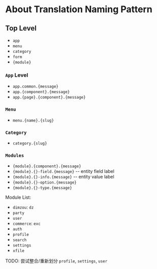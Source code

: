 # About Translation Naming Pattern

## Top Level

- `app`
- `menu`
- `category`
- `form`
- `{module}`


### `App` Level

- `app.common.{message}`
- `app.{component}.{message}`
- `app.{page}.{component}.{message}`

### `Menu`

- `menu.{name}.{slug}`

### `Category`

- `category.{slug}`

### `Modules`

- `{module}.{component}.{message}`
- `{module}.{}-field.{message}` -- entity field label
- `{module}.{}-info.{message}` -- entity value label
- `{module}.{}-option.{message}`
- `{module}.{}-type.{message}`


Module List:

- `dimzou`: `dz`
- `party`
- `user`
- `commerce`: `exc`
- `auth`
- `profile`
- `search`
- `settings`
- `xfile`

TODO: 尝试整合/重新划分 `profile`, `settings`, `user`
